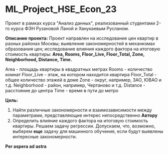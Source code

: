 # ML_Project_HSE_Econ_23
Проект в рамках курса "Анализ данных", реализованный студентами 2-го курса ФЭН Рузановой Ланой и Ханукаевым Русланом.

**Описание проекта:** 
Проект направлен на исследование цен квартир в разных районах Москвы; выявление закономерностей в механизмах образования цен; исследование влияния каждого фактора на итоговую стоимость квартиры: **Area,	Rooms, Floor_Live,	Floor_Total,	Zone,	Neighborhood,	Distance,	Time.**

Area - площадь квартиры в квадратных метрах
Rooms - количество комнат
Floor_Live - этаж, на котором находится квартира
Floor_Total - общее количество этажей в доме
Zone - округ, например, ЗАО, ЮВАО и т.д.
Neighborhood - район, например, Чертаново и т.д.
Distance - расстояние до центра
Time - время в пути до метро

**Цель:**
1) Найти различные закономерности и взаимозависимости между параметрами, представляющие интерес непосредственно **Автору**
2) Определить влияние каждого фактора на итоговую стоимость квартиры. Решаем задачу регрессии. Допускаем, что, возможно, выберем **еще** задачу для машинного обучения, если будут выявлены интересные закономерности.

**Per aspera ad astra**
